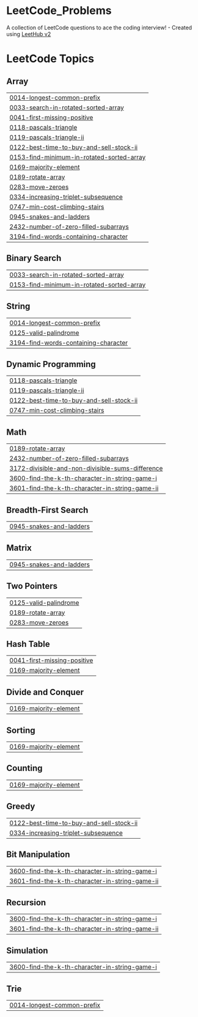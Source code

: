 # LeetCode_Problems
A collection of LeetCode questions to ace the coding interview! - Created using [LeetHub v2](https://github.com/arunbhardwaj/LeetHub-2.0)

<!---LeetCode Topics Start-->
# LeetCode Topics
## Array
|  |
| ------- |
| [0014-longest-common-prefix](https://github.com/teja0101/LeetCode_Problems/tree/master/0014-longest-common-prefix) |
| [0033-search-in-rotated-sorted-array](https://github.com/teja0101/LeetCode_Problems/tree/master/0033-search-in-rotated-sorted-array) |
| [0041-first-missing-positive](https://github.com/teja0101/LeetCode_Problems/tree/master/0041-first-missing-positive) |
| [0118-pascals-triangle](https://github.com/teja0101/LeetCode_Problems/tree/master/0118-pascals-triangle) |
| [0119-pascals-triangle-ii](https://github.com/teja0101/LeetCode_Problems/tree/master/0119-pascals-triangle-ii) |
| [0122-best-time-to-buy-and-sell-stock-ii](https://github.com/teja0101/LeetCode_Problems/tree/master/0122-best-time-to-buy-and-sell-stock-ii) |
| [0153-find-minimum-in-rotated-sorted-array](https://github.com/teja0101/LeetCode_Problems/tree/master/0153-find-minimum-in-rotated-sorted-array) |
| [0169-majority-element](https://github.com/teja0101/LeetCode_Problems/tree/master/0169-majority-element) |
| [0189-rotate-array](https://github.com/teja0101/LeetCode_Problems/tree/master/0189-rotate-array) |
| [0283-move-zeroes](https://github.com/teja0101/LeetCode_Problems/tree/master/0283-move-zeroes) |
| [0334-increasing-triplet-subsequence](https://github.com/teja0101/LeetCode_Problems/tree/master/0334-increasing-triplet-subsequence) |
| [0747-min-cost-climbing-stairs](https://github.com/teja0101/LeetCode_Problems/tree/master/0747-min-cost-climbing-stairs) |
| [0945-snakes-and-ladders](https://github.com/teja0101/LeetCode_Problems/tree/master/0945-snakes-and-ladders) |
| [2432-number-of-zero-filled-subarrays](https://github.com/teja0101/LeetCode_Problems/tree/master/2432-number-of-zero-filled-subarrays) |
| [3194-find-words-containing-character](https://github.com/teja0101/LeetCode_Problems/tree/master/3194-find-words-containing-character) |
## Binary Search
|  |
| ------- |
| [0033-search-in-rotated-sorted-array](https://github.com/teja0101/LeetCode_Problems/tree/master/0033-search-in-rotated-sorted-array) |
| [0153-find-minimum-in-rotated-sorted-array](https://github.com/teja0101/LeetCode_Problems/tree/master/0153-find-minimum-in-rotated-sorted-array) |
## String
|  |
| ------- |
| [0014-longest-common-prefix](https://github.com/teja0101/LeetCode_Problems/tree/master/0014-longest-common-prefix) |
| [0125-valid-palindrome](https://github.com/teja0101/LeetCode_Problems/tree/master/0125-valid-palindrome) |
| [3194-find-words-containing-character](https://github.com/teja0101/LeetCode_Problems/tree/master/3194-find-words-containing-character) |
## Dynamic Programming
|  |
| ------- |
| [0118-pascals-triangle](https://github.com/teja0101/LeetCode_Problems/tree/master/0118-pascals-triangle) |
| [0119-pascals-triangle-ii](https://github.com/teja0101/LeetCode_Problems/tree/master/0119-pascals-triangle-ii) |
| [0122-best-time-to-buy-and-sell-stock-ii](https://github.com/teja0101/LeetCode_Problems/tree/master/0122-best-time-to-buy-and-sell-stock-ii) |
| [0747-min-cost-climbing-stairs](https://github.com/teja0101/LeetCode_Problems/tree/master/0747-min-cost-climbing-stairs) |
## Math
|  |
| ------- |
| [0189-rotate-array](https://github.com/teja0101/LeetCode_Problems/tree/master/0189-rotate-array) |
| [2432-number-of-zero-filled-subarrays](https://github.com/teja0101/LeetCode_Problems/tree/master/2432-number-of-zero-filled-subarrays) |
| [3172-divisible-and-non-divisible-sums-difference](https://github.com/teja0101/LeetCode_Problems/tree/master/3172-divisible-and-non-divisible-sums-difference) |
| [3600-find-the-k-th-character-in-string-game-i](https://github.com/teja0101/LeetCode_Problems/tree/master/3600-find-the-k-th-character-in-string-game-i) |
| [3601-find-the-k-th-character-in-string-game-ii](https://github.com/teja0101/LeetCode_Problems/tree/master/3601-find-the-k-th-character-in-string-game-ii) |
## Breadth-First Search
|  |
| ------- |
| [0945-snakes-and-ladders](https://github.com/teja0101/LeetCode_Problems/tree/master/0945-snakes-and-ladders) |
## Matrix
|  |
| ------- |
| [0945-snakes-and-ladders](https://github.com/teja0101/LeetCode_Problems/tree/master/0945-snakes-and-ladders) |
## Two Pointers
|  |
| ------- |
| [0125-valid-palindrome](https://github.com/teja0101/LeetCode_Problems/tree/master/0125-valid-palindrome) |
| [0189-rotate-array](https://github.com/teja0101/LeetCode_Problems/tree/master/0189-rotate-array) |
| [0283-move-zeroes](https://github.com/teja0101/LeetCode_Problems/tree/master/0283-move-zeroes) |
## Hash Table
|  |
| ------- |
| [0041-first-missing-positive](https://github.com/teja0101/LeetCode_Problems/tree/master/0041-first-missing-positive) |
| [0169-majority-element](https://github.com/teja0101/LeetCode_Problems/tree/master/0169-majority-element) |
## Divide and Conquer
|  |
| ------- |
| [0169-majority-element](https://github.com/teja0101/LeetCode_Problems/tree/master/0169-majority-element) |
## Sorting
|  |
| ------- |
| [0169-majority-element](https://github.com/teja0101/LeetCode_Problems/tree/master/0169-majority-element) |
## Counting
|  |
| ------- |
| [0169-majority-element](https://github.com/teja0101/LeetCode_Problems/tree/master/0169-majority-element) |
## Greedy
|  |
| ------- |
| [0122-best-time-to-buy-and-sell-stock-ii](https://github.com/teja0101/LeetCode_Problems/tree/master/0122-best-time-to-buy-and-sell-stock-ii) |
| [0334-increasing-triplet-subsequence](https://github.com/teja0101/LeetCode_Problems/tree/master/0334-increasing-triplet-subsequence) |
## Bit Manipulation
|  |
| ------- |
| [3600-find-the-k-th-character-in-string-game-i](https://github.com/teja0101/LeetCode_Problems/tree/master/3600-find-the-k-th-character-in-string-game-i) |
| [3601-find-the-k-th-character-in-string-game-ii](https://github.com/teja0101/LeetCode_Problems/tree/master/3601-find-the-k-th-character-in-string-game-ii) |
## Recursion
|  |
| ------- |
| [3600-find-the-k-th-character-in-string-game-i](https://github.com/teja0101/LeetCode_Problems/tree/master/3600-find-the-k-th-character-in-string-game-i) |
| [3601-find-the-k-th-character-in-string-game-ii](https://github.com/teja0101/LeetCode_Problems/tree/master/3601-find-the-k-th-character-in-string-game-ii) |
## Simulation
|  |
| ------- |
| [3600-find-the-k-th-character-in-string-game-i](https://github.com/teja0101/LeetCode_Problems/tree/master/3600-find-the-k-th-character-in-string-game-i) |
## Trie
|  |
| ------- |
| [0014-longest-common-prefix](https://github.com/teja0101/LeetCode_Problems/tree/master/0014-longest-common-prefix) |
<!---LeetCode Topics End-->